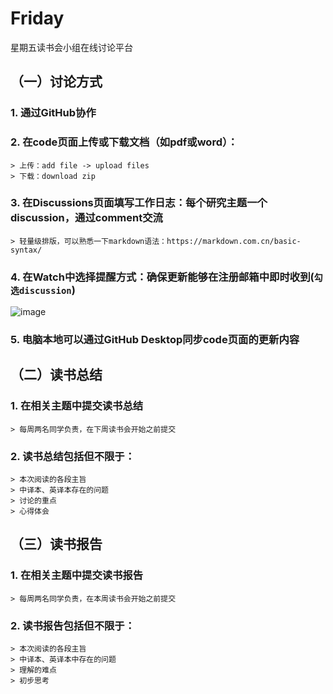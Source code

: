 # Friday
星期五读书会小组在线讨论平台

## （一）讨论方式
### 1. 通过GitHub协作  
### 2. 在code页面上传或下载文档（如pdf或word）：
    > 上传：add file -> upload files  
    > 下载：download zip

### 3. 在Discussions页面填写工作日志：每个研究主题一个discussion，通过comment交流  
    > 轻量级排版，可以熟悉一下markdown语法：https://markdown.com.cn/basic-syntax/  
### 4. 在Watch中选择提醒方式：确保更新能够在注册邮箱中即时收到(`勾选discussion`)  
![image](https://github.com/acaGPT/Friday/assets/85102787/bd531baf-983a-4954-bd64-381e2e39f5cc)

### 5. 电脑本地可以通过GitHub Desktop同步code页面的更新内容  

## （二）读书总结
### 1. 在相关主题中提交读书总结
    > 每周两名同学负责，在下周读书会开始之前提交
### 2. 读书总结包括但不限于：
    > 本次阅读的各段主旨  
    > 中译本、英译本存在的问题  
    > 讨论的重点  
    > 心得体会  

## （三）读书报告
### 1. 在相关主题中提交读书报告
    > 每周两名同学负责，在本周读书会开始之前提交
### 2. 读书报告包括但不限于：
    > 本次阅读的各段主旨  
    > 中译本、英译本中存在的问题  
    > 理解的难点  
    > 初步思考  
